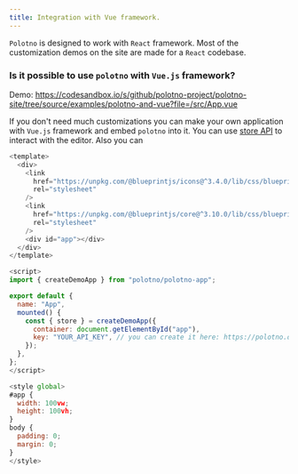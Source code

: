 ```yaml
---
title: Integration with Vue framework.
---
```


`Polotno` is designed to work with `React` framework. Most of the customization demos on the site are made for a `React` codebase.

### Is it possible to use `polotno` with `Vue.js` framework?

Demo: https://codesandbox.io/s/github/polotno-project/polotno-site/tree/source/examples/polotno-and-vue?file=/src/App.vue

If you don't need much customizations you can make your own application with `Vue.js` framework and embed `polotno` into it. You can use [store API](/docs/store-overview) to interact with the editor. Also you can

```js
<template>
  <div>
    <link
      href="https://unpkg.com/@blueprintjs/icons@^3.4.0/lib/css/blueprint-icons.css"
      rel="stylesheet"
    />
    <link
      href="https://unpkg.com/@blueprintjs/core@^3.10.0/lib/css/blueprint.css"
      rel="stylesheet"
    />
    <div id="app"></div>
  </div>
</template>

<script>
import { createDemoApp } from "polotno/polotno-app";

export default {
  name: "App",
  mounted() {
    const { store } = createDemoApp({
      container: document.getElementById("app"),
      key: "YOUR_API_KEY", // you can create it here: https://polotno.dev/cabinet/
    });
  },
};
</script>

<style global>
#app {
  width: 100vw;
  height: 100vh;
}
body {
  padding: 0;
  margin: 0;
}
</style>
```
